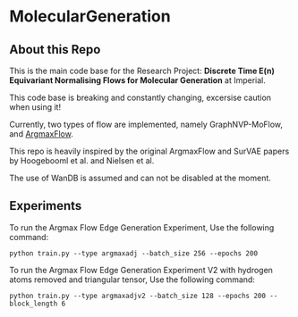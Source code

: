 # MolecularGeneration

## About this Repo

This is the main code base for the Research Project: __Discrete Time E(n) Equivariant Normalising Flows for Molecular Generation__ at Imperial.  

This code base is breaking and constantly changing, excersise caution when using it!  

Currently, two types of flow are implemented, namely GraphNVP-MoFlow, and [ArgmaxFlow](https://arxiv.org/abs/2102.05379).

This repo is heavily inspired by the original ArgmaxFlow and SurVAE papers by Hoogebooml et al. and Nielsen et al. 

The use of WanDB is assumed and can not be disabled at the moment. 


## Experiments

To run the Argmax Flow Edge Generation Experiment, Use the following command:
```
python train.py --type argmaxadj --batch_size 256 --epochs 200
```


To run the Argmax Flow Edge Generation Experiment V2 with hydrogen atoms removed and triangular tensor, Use the following command:
```
python train.py --type argmaxadjv2 --batch_size 128 --epochs 200 --block_length 6
```

